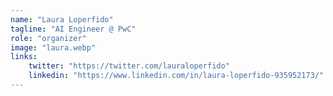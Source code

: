 ```yaml
---
name: "Laura Loperfido"
tagline: "AI Engineer @ PwC"
role: "organizer"
image: "laura.webp"
links:
    twitter: "https://twitter.com/lauraloperfido"
    linkedin: "https://www.linkedin.com/in/laura-loperfido-935952173/"
---
```


